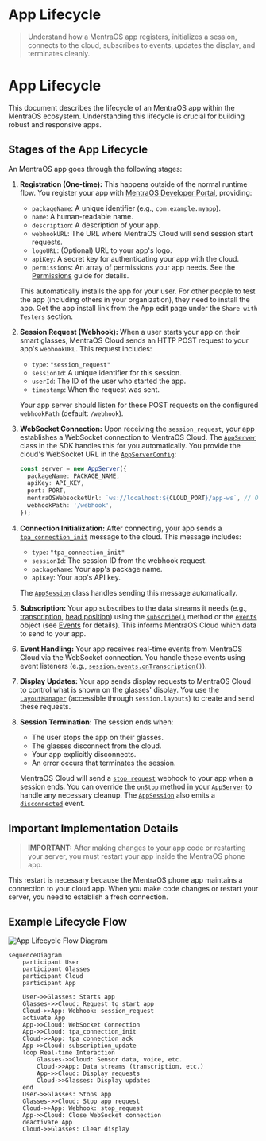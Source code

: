 # App Lifecycle

> Understand how a MentraOS app registers, initializes a session, connects to the cloud, subscribes to events, updates the display, and terminates cleanly.

# App Lifecycle

This document describes the lifecycle of an MentraOS app within the MentraOS ecosystem. Understanding this lifecycle is crucial for building robust and responsive apps.

## Stages of the App Lifecycle

An MentraOS app goes through the following stages:

1. **Registration (One-time):**  This happens outside of the normal runtime flow. You register your app with [MentraOS Developer Portal](https://console.mentra.glass/apps), providing:

   * `packageName`: A unique identifier (e.g., `com.example.myapp`).
   * `name`: A human-readable name.
   * `description`: A description of your app.
   * `webhookURL`: The URL where MentraOS Cloud will send session start requests.
   * `logoURL`: (Optional) URL to your app's logo.
   * `apiKey`: A secret key for authenticating your app with the cloud.
   * `permissions`: An array of permissions your app needs.  See the [Permissions](permissions) guide for details.

   This automatically installs the app for your user.  For other people to test the app (including others in your organization), they need to install the app.  Get the app install link from the App edit page under the `Share with Testers` section.

2. **Session Request (Webhook):** When a user starts your app on their smart glasses, MentraOS Cloud sends an HTTP POST request to your app's `webhookURL`. This request includes:

   * `type`: `"session_request"`
   * `sessionId`: A unique identifier for this session.
   * `userId`:  The ID of the user who started the app.
   * `timestamp`: When the request was sent.

   Your app server should listen for these POST requests on the configured `webhookPath` (default: `/webhook`).

3. **WebSocket Connection:**  Upon receiving the `session_request`, your app establishes a WebSocket connection to MentraOS Cloud. The [`AppServer`](/reference/app-server) class in the SDK handles this for you automatically. You provide the cloud's WebSocket URL in the [`AppServerConfig`](/reference/app-server#configuration):

   ```typescript
   const server = new AppServer({
     packageName: PACKAGE_NAME,
     apiKey: API_KEY,
     port: PORT,
     mentraOSWebsocketUrl: `ws://localhost:${CLOUD_PORT}/app-ws`, // Or your cloud URL
     webhookPath: '/webhook',
   });
   ```

4. **Connection Initialization:**  After connecting, your app sends a [`tpa_connection_init`](/reference/interfaces/message-types#appconnectioninit) message to the cloud. This message includes:

   * `type`: `"tpa_connection_init"`
   * `sessionId`:  The session ID from the webhook request.
   * `packageName`:  Your app's package name.
   * `apiKey`:  Your app's API key.

   The [`AppSession`](/reference/app-session) class handles sending this message automatically.

5. **Subscription:**  Your app subscribes to the data streams it needs (e.g., [transcription](/reference/interfaces/event-types#transcriptiondata), [head position](/reference/interfaces/event-types#headposition)) using the [`subscribe()`](/reference/app-session#subscribe) method or the [`events`](/reference/managers/event-manager) object (see [Events](./events) for details). This informs MentraOS Cloud which data to send to your app.

6. **Event Handling:**  Your app receives real-time events from MentraOS Cloud via the WebSocket connection. You handle these events using event listeners (e.g., [`session.events.onTranscription()`](/reference/managers/event-manager#ontranscription)).

7. **Display Updates:**  Your app sends display requests to MentraOS Cloud to control what is shown on the glasses' display. You use the [`LayoutManager`](/reference/managers/layout-manager) (accessible through `session.layouts`) to create and send these requests.

8. **Session Termination:**  The session ends when:

   * The user stops the app on their glasses.
   * The glasses disconnect from the cloud.
   * Your app explicitly disconnects.
   * An error occurs that terminates the session.

   MentraOS Cloud will send a [`stop_request`](/reference/interfaces/webhook-types#stopwebhookrequest) webhook to your app when a session ends. You can override the [`onStop`](/reference/app-server#onstop-protected) method in your [`AppServer`](/reference/app-server) to handle any necessary cleanup. The [`AppSession`](/reference/app-session) also emits a [`disconnected`](/reference/managers/event-manager#ondisconnected) event.

## Important Implementation Details

> **IMPORTANT:** After making changes to your app code or restarting your server, you must restart your app inside the MentraOS phone app.

This restart is necessary because the MentraOS phone app maintains a connection to your cloud app. When you make code changes or restart your server, you need to establish a fresh connection.

## Example Lifecycle Flow

<img src="https://mintlify.s3.us-west-1.amazonaws.com/mentra/img/app-lifecycle-flow.png" alt="App Lifecycle Flow Diagram" />

```mermaid
sequenceDiagram
    participant User
    participant Glasses
    participant Cloud
    participant App

    User->>Glasses: Starts app
    Glasses->>Cloud: Request to start app
    Cloud->>App: Webhook: session_request
    activate App
    App->>Cloud: WebSocket Connection
    App->>Cloud: tpa_connection_init
    Cloud->>App: tpa_connection_ack
    App->>Cloud: subscription_update
    loop Real-time Interaction
        Glasses->>Cloud: Sensor data, voice, etc.
        Cloud->>App: Data streams (transcription, etc.)
        App->>Cloud: Display requests
        Cloud->>Glasses: Display updates
    end
    User->>Glasses: Stops app
    Glasses->>Cloud: Stop app request
    Cloud->>App: Webhook: stop_request
    App->>Cloud: Close WebSocket connection
    deactivate App
    Cloud->>Glasses: Clear display
```
